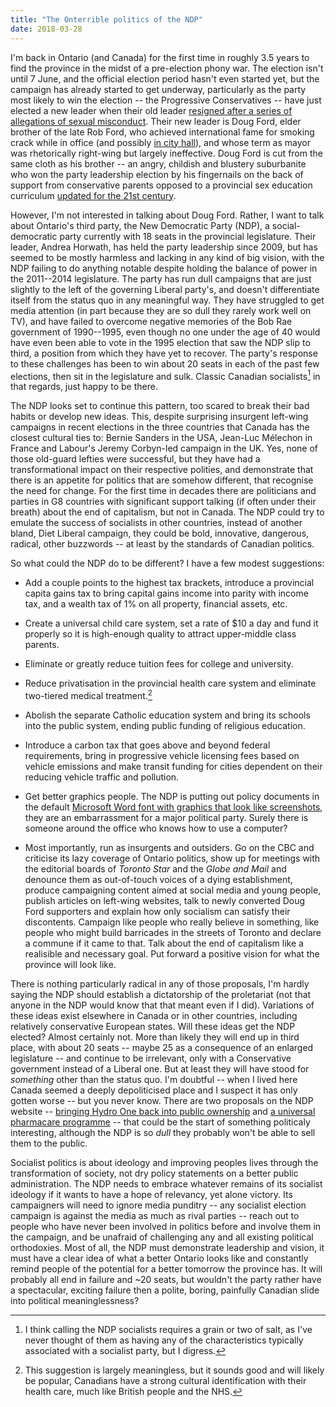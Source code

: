```yaml
---
title: "The Onterrible politics of the NDP"
date: 2018-03-28
---
```


I'm back in Ontario (and Canada) for the first time in roughly 3.5 years to find the province in the midst of a pre-election phony war. The election isn't until 7 June, and the official election period hasn't even started yet, but the campaign has already started to get underway, particularly as the party most likely to win the election -- the Progressive Conservatives -- have just elected a new leader when their old leader [resigned after a series of allegations of sexual misconduct](https://www.ctvnews.ca/politics/patrick-brown-denies-sexual-misconduct-allegations-from-two-women-resigns-as-ontario-pc-leader-1.3774686). Their new leader is Doug Ford, elder brother of the late Rob Ford, who achieved international fame for smoking crack while in office (and possibly [in city hall](https://twitter.com/goldsbie/status/452664840612376577)), and whose term as mayor was rhetorically right-wing but largely ineffective. Doug Ford is cut from the same cloth as his brother -- an angry, childish and blustery suburbanite who won the party leadership election by his fingernails on the back of support from conservative parents opposed to a provincial sex education curriculum [updated for the 21st century](http://www.cbc.ca/news/canada/toronto/ontario-sex-ed-curriculum-5-things-to-know-1.3059951).

However, I'm not interested in talking about Doug Ford. Rather, I want to talk about Ontario's third party, the New Democratic Party (NDP), a social-democratic party currently with 18 seats in the provincial legislature. Their leader, Andrea Horwath, has held the party leadership since 2009, but has seemed to be mostly harmless and lacking in any kind of big vision, with the NDP failing to do anything notable despite holding the balance of power in the 2011--2014 legislature. The party has run dull campaigns that are just slightly to the left of the governing Liberal party's, and doesn't differentiate itself from the status quo in any meaningful way. They have struggled to get media attention (in part because they are so dull they rarely work well on TV), and have failed to overcome negative memories of the Bob Rae government of 1990--1995, even though no one under the age of 40 would have even been able to vote in the 1995 election that saw the NDP slip to third, a position from which they have yet to recover. The party's response to these challenges has been to win about 20 seats in each of the past few elections, then sit in the legislature and sulk. Classic Canadian socialists[^1] in that regards, just happy to be there.

The NDP looks set to continue this pattern, too scared to break their bad habits or develop new ideas. This, despite surprising insurgent left-wing campaigns in recent elections in the three countries that Canada has the closest cultural ties to: Bernie Sanders in the USA, Jean-Luc Mélechon in France and Labour's Jeremy Corbyn-led campaign in the UK. Yes, none of those old-guard lefties were successful, but they have had a transformational impact on their respective polities, and demonstrate that there is an appetite for politics that are somehow different, that recognise the need for change. For the first time in decades there are politicians and parties in G8 countries with significant support talking (if often under their breath) about the end of capitalism, but not in Canada. The NDP could try to emulate the success of socialists in other countries, instead of another bland, Diet Liberal campaign, they could be bold, innovative, dangerous, radical, other buzzwords -- at least by the standards of Canadian politics.

So what could the NDP do to be different? I have a few modest suggestions:

- Add a couple points to the highest tax brackets, introduce a provincial capita gains tax to bring capital gains income into parity with income tax, and a wealth tax of 1% on all property, financial assets, etc.

- Create a universal child care system, set a rate of $10 a day and fund it properly so it is high-enough quality to attract upper-middle class parents.

- Eliminate or greatly reduce tuition fees for college and university.

- Reduce privatisation in the provincial health care system and eliminate two-tiered medical treatment.[^2]

- Abolish the separate Catholic education system and bring its schools into the public system, ending public funding of religious education.

- Introduce a carbon tax that goes above and beyond federal requirements, bring in progressive vehicle licensing fees based on vehicle emissions and make transit funding for cities dependent on their reducing vehicle traffic and pollution.

- Get better graphics people. The NDP is putting out policy documents in the default [Microsoft Word font with graphics that look like screenshots](https://www.ontariondp.ca/sites/default/files/final_ndp_hydro_announcement.pdf), they are an embarrassment for a major political party. Surely there is someone around the office who knows how to use a computer? 

- Most importantly, run as insurgents and outsiders. Go on the CBC and criticise its lazy coverage of Ontario politics, show up for meetings with the editorial boards of _Toronto Star_ and the _Globe and Mail_ and denounce them as out-of-touch voices of a dying establishment, produce campaigning content aimed at social media and young people, publish articles on left-wing websites, talk to newly converted Doug Ford supporters and explain how only socialism can satisfy their discontents. Campaign like people who really believe in something, like people who might build barricades in the streets of Toronto and declare a commune if it came to that. Talk about the end of capitalism like a realisible and necessary goal. Put forward a positive vision for what the province will look like.

There is nothing particularly radical in any of those proposals, I'm hardly saying the NDP should establish a dictatorship of the proletariat (not that anyone in the NDP would know that that meant even if I did). Variations of these ideas exist elsewhere in Canada or in other countries, including relatively conservative European states. Will these ideas get the NDP elected? Almost certainly not. More than likely they will end up in third place, with about 20 seats -- maybe 25 as a consequence of an enlarged legislature -- and continue to be irrelevant, only with a Conservative government instead of a Liberal one. But at least they will have stood for _something_ other than the status quo. I'm doubtful -- when I lived here Canada seemed a deeply depoliticised place and I suspect it has only gotten worse -- but you never know. There are two proposals on the NDP website -- [bringing Hydro One back into public ownership](https://www.ontariondp.ca/sites/default/files/final_ndp_hydro_announcement.pdf) and [a universal pharmacare programme](https://www.ontariondp.ca/sites/default/files/pharmacare-for-everyone-web.pdf) -- that could be the start of something politicaly interesting, although the NDP is so _dull_ they probably won't be able to sell them to the public.

Socialist politics is about ideology and improving peoples lives through the transformation of society, not dry policy statements on a better public administration. The NDP needs to embrace whatever remains of its socialist ideology if it wants to have a hope of relevancy, yet alone victory. Its campaigners will need to ignore media punditry -- any socialist election campaign is against the media as much as rival parties -- reach out to people who have never been involved in politics before and involve them in the campaign, and be unafraid of challenging any and all existing political orthodoxies. Most of all, the NDP must demonstrate leadership and vision, it must have a clear idea of what a better Ontario looks like and constantly remind people of the potential for a better tomorrow the province has. It will probably all end in failure and ~20 seats, but wouldn't the party rather have a spectacular, exciting failure then a polite, boring, painfully Canadian slide into political meaninglessness?

[^1]: I think calling the NDP socialists requires a grain or two of salt, as I've never thought of them as having any of the characteristics typically associated with a socialist party, but I digress.

[^2]: This suggestion is largely meaningless, but it sounds good and will likely be popular, Canadians have a strong cultural identification with their health care, much like British people and the NHS.
